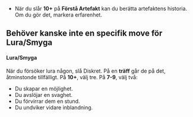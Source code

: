 * När du slår **10+** på **Förstå Artefakt** kan du berätta artefaktens historia. Om du gör det, markera erfarenhet.








## Behöver kanske inte en specifik move för Lura/Smyga

#### Lura/Smyga
När du försöker lura någon, slå Diskret. På en **träff** går de på det, åtminstonde tillfälligt. På **10+**, välj tre. På **7-9**, välj två:

* Du skapar en möjlighet.
* Du avslöjar en svaghet.
* Du förvirrar dem en stund.
* Du undviker vidare inblandning.
